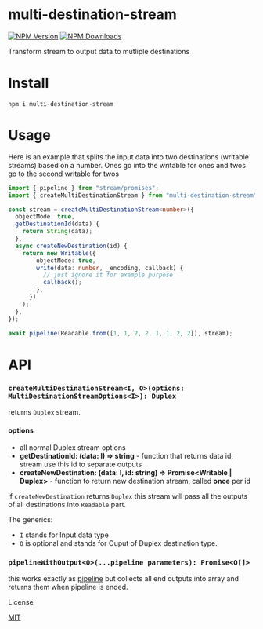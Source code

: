 # multi-destination-stream

[![NPM Version](https://img.shields.io/npm/v/multi-destination-stream.svg?style=flat-square)](https://www.npmjs.com/package/multi-destination-stream)
[![NPM Downloads](https://img.shields.io/npm/dt/multi-destination-stream.svg?style=flat-square)](https://www.npmjs.com/package/multi-destination-stream)

Transform stream to output data to mutliple destinations

# Install

`npm i multi-destination-stream`

# Usage

Here is an example that splits the input data into two destinations (writable streams) based on a number. Ones go into the writable for ones and twos go to the second writable for twos

```ts
import { pipeline } from "stream/promises";
import { createMultiDestinationStream } from "multi-destination-stream";

const stream = createMultiDestinationStream<number>({
  objectMode: true,
  getDestinationId(data) {
    return String(data);
  },
  async createNewDestination(id) {
    return new Writable({
        objectMode: true,
        write(data: number, _encoding, callback) {
          // just ignore it for example purpose
          callback();
        },
      })
    );
  },
});

await pipeline(Readable.from([1, 1, 2, 2, 1, 1, 2, 2]), stream);
```

# API

### `createMultiDestinationStream<I, O>(options: MultiDestinationStreamOptions<I>): Duplex`

returns `Duplex` stream.

#### options

- all normal Duplex stream options
- **getDestinationId: (data: I) => string** - function that returns data id, stream use this id to separate outputs
- **createNewDestination: (data: I, id: string) => Promise<Writable | Duplex>** - function to return new destination stream, called **once** per id

if `createNewDestination` returns `Duplex` this stream will pass all the outputs of all destinations into `Readable` part.

The generics:

- `I` stands for Input data type
- `O` is optional and stands for Ouput of Duplex destination type.

### `pipelineWithOutput<O>(...pipeline parameters): Promise<O[]>`

this works exactly as [pipeline](https://nodejs.org/api/stream.html#streampipelinestreams-options) but collects all end outputs into array and returns them when pipeline is ended.

License

[MIT](LICENSE)
